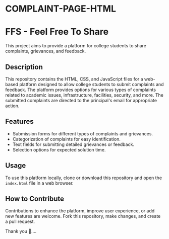 # COMPLAINT-PAGE-HTML



# FFS - Feel Free To Share

This project aims to provide a platform for college students to share complaints, grievances, and feedback.

## Description

This repository contains the HTML, CSS, and JavaScript files for a web-based platform designed to allow college students to submit complaints and feedback. The platform provides options for various types of complaints related to academic issues, infrastructure, facilities, security, and more. The submitted complaints are directed to the principal's email for appropriate action.

## Features

- Submission forms for different types of complaints and grievances.
- Categorization of complaints for easy identification.
- Text fields for submitting detailed grievances or feedback.
- Selection options for expected solution time.

## Usage

To use this platform locally, clone or download this repository and open the `index.html` file in a web browser.

## How to Contribute

Contributions to enhance the platform, improve user experience, or add new features are welcome. Fork this repository, make changes, and create a pull request.

Thank you 🖤....
